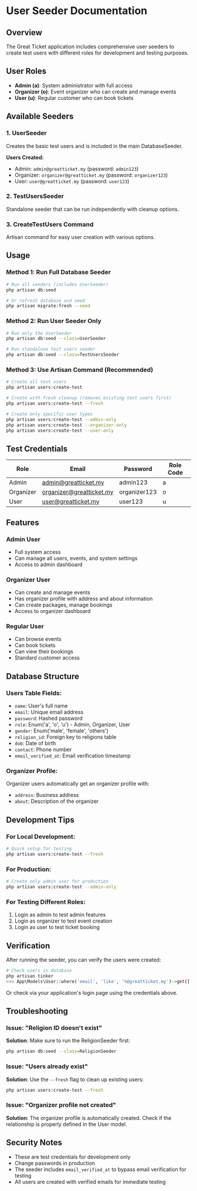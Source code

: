 # User Seeder Documentation

## Overview
The Great Ticket application includes comprehensive user seeders to create test users with different roles for development and testing purposes.

## User Roles
- **Admin (a)**: System administrator with full access
- **Organizer (o)**: Event organizer who can create and manage events
- **User (u)**: Regular customer who can book tickets

## Available Seeders

### 1. UserSeeder
Creates the basic test users and is included in the main DatabaseSeeder.

**Users Created:**
- Admin: `admin@greatticket.my` (password: `admin123`)
- Organizer: `organizer@greatticket.my` (password: `organizer123`)
- User: `user@greatticket.my` (password: `user123`)

### 2. TestUsersSeeder
Standalone seeder that can be run independently with cleanup options.

### 3. CreateTestUsers Command
Artisan command for easy user creation with various options.

## Usage

### Method 1: Run Full Database Seeder
```bash
# Run all seeders (includes UserSeeder)
php artisan db:seed

# Or refresh database and seed
php artisan migrate:fresh --seed
```

### Method 2: Run User Seeder Only
```bash
# Run only the UserSeeder
php artisan db:seed --class=UserSeeder

# Run standalone test users seeder
php artisan db:seed --class=TestUsersSeeder
```

### Method 3: Use Artisan Command (Recommended)
```bash
# Create all test users
php artisan users:create-test

# Create with fresh cleanup (removes existing test users first)
php artisan users:create-test --fresh

# Create only specific user types
php artisan users:create-test --admin-only
php artisan users:create-test --organizer-only
php artisan users:create-test --user-only
```

## Test Credentials

| Role | Email | Password | Role Code |
|------|-------|----------|-----------|
| Admin | admin@greatticket.my | admin123 | a |
| Organizer | organizer@greatticket.my | organizer123 | o |
| User | user@greatticket.my | user123 | u |

## Features

### Admin User
- Full system access
- Can manage all users, events, and system settings
- Access to admin dashboard

### Organizer User
- Can create and manage events
- Has organizer profile with address and about information
- Can create packages, manage bookings
- Access to organizer dashboard

### Regular User
- Can browse events
- Can book tickets
- Can view their bookings
- Standard customer access

## Database Structure

### Users Table Fields:
- `name`: User's full name
- `email`: Unique email address
- `password`: Hashed password
- `role`: Enum('a', 'o', 'u') - Admin, Organizer, User
- `gender`: Enum('male', 'female', 'others')
- `religion_id`: Foreign key to religions table
- `dob`: Date of birth
- `contact`: Phone number
- `email_verified_at`: Email verification timestamp

### Organizer Profile:
Organizer users automatically get an organizer profile with:
- `address`: Business address
- `about`: Description of the organizer

## Development Tips

### For Local Development:
```bash
# Quick setup for testing
php artisan users:create-test --fresh
```

### For Production:
```bash
# Create only admin user for production
php artisan users:create-test --admin-only
```

### For Testing Different Roles:
1. Login as admin to test admin features
2. Login as organizer to test event creation
3. Login as user to test ticket booking

## Verification

After running the seeder, you can verify the users were created:

```bash
# Check users in database
php artisan tinker
>>> App\Models\User::where('email', 'like', '%@greatticket.my')->get(['name', 'email', 'role']);
```

Or check via your application's login page using the credentials above.

## Troubleshooting

### Issue: "Religion ID doesn't exist"
**Solution**: Make sure to run the ReligionSeeder first:
```bash
php artisan db:seed --class=ReligionSeeder
```

### Issue: "Users already exist"
**Solution**: Use the `--fresh` flag to clean up existing users:
```bash
php artisan users:create-test --fresh
```

### Issue: "Organizer profile not created"
**Solution**: The organizer profile is automatically created. Check if the relationship is properly defined in the User model.

## Security Notes

- These are test credentials for development only
- Change passwords in production
- The seeder includes `email_verified_at` to bypass email verification for testing
- All users are created with verified emails for immediate testing
